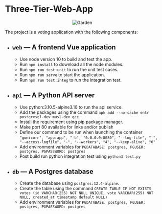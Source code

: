 # Three-Tier-Web-App

<p align="center">
  <picture>
    <source media="(prefers-color-scheme: dark)" srcset="https://github-production-user-asset-6210df.s3.amazonaws.com/658727/272340510-34957be5-7318-4473-8141-2751ca571c4f.png">
    <source media="(prefers-color-scheme: light)" srcset="https://github-production-user-asset-6210df.s3.amazonaws.com/658727/272340472-ad8d7a46-ef85-47ea-9129-d815206ed2f6.png">
    <img alt="Garden" src="https://github-production-user-asset-6210df.s3.amazonaws.com/658727/272340472-ad8d7a46-ef85-47ea-9129-d815206ed2f6.png">
  </picture>
</p>


The project is a voting application with the following components:

- `web` — A frontend Vue application
  --
  - Use node version 10 to build and test the app.
  - Run `npm install` to download all the node modules.
  - Run `npm run test:unit` to run the unit test cases.
  - Run `npm run serve` to start the application.
  - Run `npm run test:integ` to run the integration test.
- `api` — A Python API server
  --
  - Use python:3.10.5-alpine3.16 to run the api service.
  - Add the packages using the command
    `apk add --no-cache entr postgresql-dev musl-dev gcc`
  - Install the requirement using pip package manager.
  - Make port 80 available for links and/or publish
  - Define our command to be run when launching the container
     `"gunicorn", "app:app", "-b", "0.0.0.0:8080", "--log-file", "-", "--access-logfile", "-", "--workers", "4", "--keep-alive", "0"`
  - Add environment variables for `PGDATABASE: postgres, PGUSER: postgres, PGPASSWORD: postgres`
  - Post build run python integration test using `python3 test.py`
- `db` — A Postgres database
  --
  - Create the database using `postgres:12.4-alpine`.
  - Create the table using the command
    `CREATE TABLE IF NOT EXISTS votes (id VARCHAR(255) NOT NULL UNIQUE, vote VARCHAR(255) NOT NULL, created_at timestamp default NULL)`
  - Add environment variables for `PGDATABASE: postgres,
    PGUSER: postgres,
    PGPASSWORD: postgres`
    
